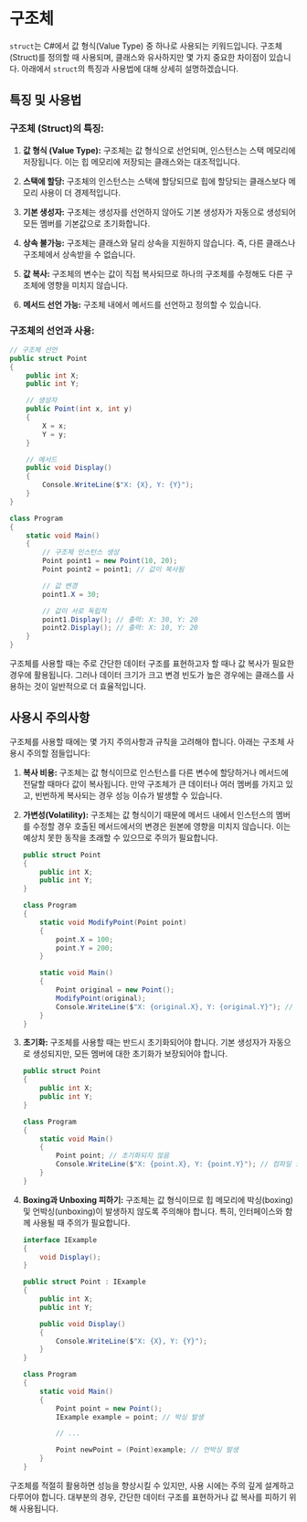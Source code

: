 # 구조체

`struct`는 C#에서 값 형식(Value Type) 중 하나로 사용되는 키워드입니다. 구조체(Struct)를 정의할 때 사용되며, 클래스와 유사하지만 몇 가지 중요한 차이점이 있습니다. 아래에서 `struct`의 특징과 사용법에 대해 상세히 설명하겠습니다.

## 특징 및 사용법

### 구조체 (Struct)의 특징:

1. **값 형식 (Value Type):** 구조체는 값 형식으로 선언되며, 인스턴스는 스택 메모리에 저장됩니다. 이는 힙 메모리에 저장되는 클래스와는 대조적입니다.

2. **스택에 할당:** 구조체의 인스턴스는 스택에 할당되므로 힙에 할당되는 클래스보다 메모리 사용이 더 경제적입니다.

3. **기본 생성자:** 구조체는 생성자를 선언하지 않아도 기본 생성자가 자동으로 생성되어 모든 멤버를 기본값으로 초기화합니다.

4. **상속 불가능:** 구조체는 클래스와 달리 상속을 지원하지 않습니다. 즉, 다른 클래스나 구조체에서 상속받을 수 없습니다.

5. **값 복사:** 구조체의 변수는 값이 직접 복사되므로 하나의 구조체를 수정해도 다른 구조체에 영향을 미치지 않습니다.

6. **메서드 선언 가능:** 구조체 내에서 메서드를 선언하고 정의할 수 있습니다.

### 구조체의 선언과 사용:

```csharp
// 구조체 선언
public struct Point
{
    public int X;
    public int Y;

    // 생성자
    public Point(int x, int y)
    {
        X = x;
        Y = y;
    }

    // 메서드
    public void Display()
    {
        Console.WriteLine($"X: {X}, Y: {Y}");
    }
}

class Program
{
    static void Main()
    {
        // 구조체 인스턴스 생성
        Point point1 = new Point(10, 20);
        Point point2 = point1; // 값이 복사됨

        // 값 변경
        point1.X = 30;

        // 값이 서로 독립적
        point1.Display(); // 출력: X: 30, Y: 20
        point2.Display(); // 출력: X: 10, Y: 20
    }
}
```

구조체를 사용할 때는 주로 간단한 데이터 구조를 표현하고자 할 때나 값 복사가 필요한 경우에 활용됩니다. 그러나 데이터 크기가 크고 변경 빈도가 높은 경우에는 클래스를 사용하는 것이 일반적으로 더 효율적입니다.

## 사용시 주의사항

구조체를 사용할 때에는 몇 가지 주의사항과 규칙을 고려해야 합니다. 아래는 구조체 사용시 주의할 점들입니다:

1. **복사 비용:** 구조체는 값 형식이므로 인스턴스를 다른 변수에 할당하거나 메서드에 전달할 때마다 값이 복사됩니다. 만약 구조체가 큰 데이터나 여러 멤버를 가지고 있고, 빈번하게 복사되는 경우 성능 이슈가 발생할 수 있습니다.

2. **가변성(Volatility):** 구조체는 값 형식이기 때문에 메서드 내에서 인스턴스의 멤버를 수정할 경우 호출된 메서드에서의 변경은 원본에 영향을 미치지 않습니다. 이는 예상치 못한 동작을 초래할 수 있으므로 주의가 필요합니다.

    ```csharp
    public struct Point
    {
        public int X;
        public int Y;
    }

    class Program
    {
        static void ModifyPoint(Point point)
        {
            point.X = 100;
            point.Y = 200;
        }

        static void Main()
        {
            Point original = new Point();
            ModifyPoint(original);
            Console.WriteLine($"X: {original.X}, Y: {original.Y}"); // 출력: X: 0, Y: 0
        }
    }
    ```

3. **초기화:** 구조체를 사용할 때는 반드시 초기화되어야 합니다. 기본 생성자가 자동으로 생성되지만, 모든 멤버에 대한 초기화가 보장되어야 합니다.

    ```csharp
    public struct Point
    {
        public int X;
        public int Y;
    }

    class Program
    {
        static void Main()
        {
            Point point; // 초기화되지 않음
            Console.WriteLine($"X: {point.X}, Y: {point.Y}"); // 컴파일 오류: 변수 'point'는 할당되지 않았습니다.
        }
    }
    ```

4. **Boxing과 Unboxing 피하기:** 구조체는 값 형식이므로 힙 메모리에 박싱(boxing) 및 언박싱(unboxing)이 발생하지 않도록 주의해야 합니다. 특히, 인터페이스와 함께 사용될 때 주의가 필요합니다.

    ```csharp
    interface IExample
    {
        void Display();
    }

    public struct Point : IExample
    {
        public int X;
        public int Y;

        public void Display()
        {
            Console.WriteLine($"X: {X}, Y: {Y}");
        }
    }

    class Program
    {
        static void Main()
        {
            Point point = new Point();
            IExample example = point; // 박싱 발생

            // ...

            Point newPoint = (Point)example; // 언박싱 발생
        }
    }
    ```

구조체를 적절히 활용하면 성능을 향상시킬 수 있지만, 사용 시에는 주의 깊게 설계하고 다루어야 합니다. 대부분의 경우, 간단한 데이터 구조를 표현하거나 값 복사를 피하기 위해 사용됩니다.
